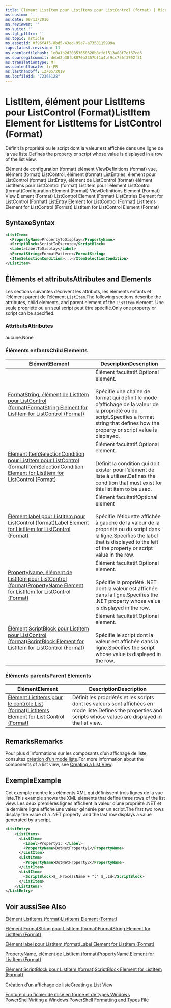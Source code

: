 ```yaml
---
title: Élément ListItem pour ListItems pour ListControl (format) | Microsoft Docs
ms.custom: ''
ms.date: 09/13/2016
ms.reviewer: ''
ms.suite: ''
ms.tgt_pltfrm: ''
ms.topic: article
ms.assetid: 0f96f4f5-8bd5-43ed-95e7-a7358115999a
caps.latest.revision: 11
ms.openlocfilehash: 1e0a1b2d20853650328b8cfd1513a08f7e167cd6
ms.sourcegitcommit: debd2b38fb8070a7357bf1a4bf9cc736f3702f31
ms.translationtype: MT
ms.contentlocale: fr-FR
ms.lasthandoff: 12/05/2019
ms.locfileid: "72365128"
---
```

# <a name="listitem-element-for-listitems-for-listcontrol-format"></a><span data-ttu-id="36b04-102">ListItem, élément pour ListItems pour ListControl (Format)</span><span class="sxs-lookup"><span data-stu-id="36b04-102">ListItem Element for ListItems for ListControl (Format)</span></span>

<span data-ttu-id="36b04-103">Définit la propriété ou le script dont la valeur est affichée dans une ligne de la vue liste.</span><span class="sxs-lookup"><span data-stu-id="36b04-103">Defines the property or script whose value is displayed in a row of the list view.</span></span>

<span data-ttu-id="36b04-104">Élément de configuration (format) élément ViewDefinitions (format) vue, élément (format) ListControl, élément (format) ListEntries, élément pour ListControl (format) ListEntry, élément de ListControl (format) élément ListItems pour ListControl (format) ListItem pour l’élément ListControl (format)</span><span class="sxs-lookup"><span data-stu-id="36b04-104">Configuration Element (Format) ViewDefinitions Element (Format) View Element (Format) ListControl Element (Format) ListEntries Element for ListControl (Format) ListEntry Element for ListControl (Format) ListItems Element for ListControl (Format) ListItem for ListControl Element (Format)</span></span>

## <a name="syntax"></a><span data-ttu-id="36b04-105">Syntaxe</span><span class="sxs-lookup"><span data-stu-id="36b04-105">Syntax</span></span>

```xml
<ListItem>
  <PropertyName>PropertyToDisplay</PropertyName>
  <ScriptBlock>ScriptToExecute</ScriptBlock>
  <Label>LabelToDisplay</Label>
  <FormatString>FormatPattern</FormatString>
  <ItemSelectionCondition>...</ItemSelectionCondition>
</ListItem>
```

## <a name="attributes-and-elements"></a><span data-ttu-id="36b04-106">Éléments et attributs</span><span class="sxs-lookup"><span data-stu-id="36b04-106">Attributes and Elements</span></span>

<span data-ttu-id="36b04-107">Les sections suivantes décrivent les attributs, les éléments enfants et l’élément parent de l’élément `ListItem`.</span><span class="sxs-lookup"><span data-stu-id="36b04-107">The following sections describe the attributes, child elements, and parent element of the `ListItem` element.</span></span> <span data-ttu-id="36b04-108">Une seule propriété ou un seul script peut être spécifié.</span><span class="sxs-lookup"><span data-stu-id="36b04-108">Only one property or script can be specified.</span></span>

### <a name="attributes"></a><span data-ttu-id="36b04-109">Attributs</span><span class="sxs-lookup"><span data-stu-id="36b04-109">Attributes</span></span>

<span data-ttu-id="36b04-110">aucune.</span><span class="sxs-lookup"><span data-stu-id="36b04-110">None</span></span>

### <a name="child-elements"></a><span data-ttu-id="36b04-111">Éléments enfants</span><span class="sxs-lookup"><span data-stu-id="36b04-111">Child Elements</span></span>

|<span data-ttu-id="36b04-112">Élément</span><span class="sxs-lookup"><span data-stu-id="36b04-112">Element</span></span>|<span data-ttu-id="36b04-113">Description</span><span class="sxs-lookup"><span data-stu-id="36b04-113">Description</span></span>|
|-------------|-----------------|
|[<span data-ttu-id="36b04-114">FormatString, élément de ListItem pour ListControl (format)</span><span class="sxs-lookup"><span data-stu-id="36b04-114">FormatString Element for ListItem for ListControl (Format)</span></span>](./formatstring-element-for-listitem-for-listcontrol-format.md)|<span data-ttu-id="36b04-115">Élément facultatif.</span><span class="sxs-lookup"><span data-stu-id="36b04-115">Optional element.</span></span><br /><br /> <span data-ttu-id="36b04-116">Spécifie une chaîne de format qui définit le mode d’affichage de la valeur de la propriété ou du script.</span><span class="sxs-lookup"><span data-stu-id="36b04-116">Specifies a format string that defines how the property or script value is displayed.</span></span>|
|[<span data-ttu-id="36b04-117">Élément ItemSelectionCondition pour ListItem pour ListControl (format)</span><span class="sxs-lookup"><span data-stu-id="36b04-117">ItemSelectionCondition Element for ListItem for ListControl (Format)</span></span>](./itemselectioncondition-element-for-listitem-for-listcontrol-format.md)|<span data-ttu-id="36b04-118">Élément facultatif.</span><span class="sxs-lookup"><span data-stu-id="36b04-118">Optional element.</span></span><br /><br /> <span data-ttu-id="36b04-119">Définit la condition qui doit exister pour l’élément de liste à utiliser.</span><span class="sxs-lookup"><span data-stu-id="36b04-119">Defines the condition that must exist for this list item to be used.</span></span>|
|[<span data-ttu-id="36b04-120">Élément label pour ListItem pour ListControl (format)</span><span class="sxs-lookup"><span data-stu-id="36b04-120">Label Element for ListItem for ListControl (Format)</span></span>](./label-element-for-listitem-for-listcontrol-format.md)|<span data-ttu-id="36b04-121">Élément facultatif</span><span class="sxs-lookup"><span data-stu-id="36b04-121">Optional element</span></span><br /><br /> <span data-ttu-id="36b04-122">Spécifie l’étiquette affichée à gauche de la valeur de la propriété ou du script dans la ligne.</span><span class="sxs-lookup"><span data-stu-id="36b04-122">Specifies the label that is displayed to the left of the property or script value in the row.</span></span>|
|[<span data-ttu-id="36b04-123">PropertyName, élément de ListItem pour ListControl (format)</span><span class="sxs-lookup"><span data-stu-id="36b04-123">PropertyName Element for ListItem for ListControl (Format)</span></span>](./propertyname-element-for-listitem-for-listcontrol-format.md)|<span data-ttu-id="36b04-124">Élément facultatif.</span><span class="sxs-lookup"><span data-stu-id="36b04-124">Optional element.</span></span><br /><br /> <span data-ttu-id="36b04-125">Spécifie la propriété .NET dont la valeur est affichée dans la ligne.</span><span class="sxs-lookup"><span data-stu-id="36b04-125">Specifies the .NET property whose value is displayed in the row.</span></span>|
|[<span data-ttu-id="36b04-126">Élément ScriptBlock pour ListItem pour ListControl (format)</span><span class="sxs-lookup"><span data-stu-id="36b04-126">ScriptBlock Element for ListItem for ListControl (Format)</span></span>](./scriptblock-element-for-listitem-for-listcontrol-format.md)|<span data-ttu-id="36b04-127">Élément facultatif.</span><span class="sxs-lookup"><span data-stu-id="36b04-127">Optional element.</span></span><br /><br /> <span data-ttu-id="36b04-128">Spécifie le script dont la valeur est affichée dans la ligne.</span><span class="sxs-lookup"><span data-stu-id="36b04-128">Specifies the script whose value is displayed in the row.</span></span>|

### <a name="parent-elements"></a><span data-ttu-id="36b04-129">Éléments parents</span><span class="sxs-lookup"><span data-stu-id="36b04-129">Parent Elements</span></span>

|<span data-ttu-id="36b04-130">Élément</span><span class="sxs-lookup"><span data-stu-id="36b04-130">Element</span></span>|<span data-ttu-id="36b04-131">Description</span><span class="sxs-lookup"><span data-stu-id="36b04-131">Description</span></span>|
|-------------|-----------------|
|[<span data-ttu-id="36b04-132">Élément ListItems pour le contrôle List (format)</span><span class="sxs-lookup"><span data-stu-id="36b04-132">ListItems Element for List Control (Format)</span></span>](./listitems-element-for-listentry-for-listcontrol-format.md)|<span data-ttu-id="36b04-133">Définit les propriétés et les scripts dont les valeurs sont affichées en mode liste.</span><span class="sxs-lookup"><span data-stu-id="36b04-133">Defines the properties and scripts whose values are displayed in the list view.</span></span>|

## <a name="remarks"></a><span data-ttu-id="36b04-134">Remarks</span><span class="sxs-lookup"><span data-stu-id="36b04-134">Remarks</span></span>

<span data-ttu-id="36b04-135">Pour plus d’informations sur les composants d’un affichage de liste, consultez [création d’un mode liste](./creating-a-list-view.md).</span><span class="sxs-lookup"><span data-stu-id="36b04-135">For more information about the components of a list view, see [Creating a List View](./creating-a-list-view.md).</span></span>

## <a name="example"></a><span data-ttu-id="36b04-136">Exemple</span><span class="sxs-lookup"><span data-stu-id="36b04-136">Example</span></span>

<span data-ttu-id="36b04-137">Cet exemple montre les éléments XML qui définissent trois lignes de la vue liste.</span><span class="sxs-lookup"><span data-stu-id="36b04-137">This example shows the XML elements that define three rows of the list view.</span></span> <span data-ttu-id="36b04-138">Les deux premières lignes affichent la valeur d’une propriété .NET et la dernière ligne affiche une valeur générée par un script.</span><span class="sxs-lookup"><span data-stu-id="36b04-138">The first two rows display the value of a .NET property, and the last row displays a value generated by a script.</span></span>

```xml
<ListEntry>
    <ListItems>
      <ListItem>
        <Label>Property1: </Label>
        <PropertyName>DotNetProperty1</PropertyName>
      </ListItem>
      <ListItem>
        <PropertyName>DotNetProperty2</PropertyName>
      </ListItem>
      <ListItem>
        <ScriptBlock>$_.ProcessName + ":" $_.Id</ScriptBlock>
      </ListItem>
    </ListItems>
</ListEntry>

```

## <a name="see-also"></a><span data-ttu-id="36b04-139">Voir aussi</span><span class="sxs-lookup"><span data-stu-id="36b04-139">See Also</span></span>

[<span data-ttu-id="36b04-140">Élément ListItems (format)</span><span class="sxs-lookup"><span data-stu-id="36b04-140">ListItems Element (Format)</span></span>](./listitems-element-for-listentry-for-listcontrol-format.md)

[<span data-ttu-id="36b04-141">Élément FormatString pour ListItem (format)</span><span class="sxs-lookup"><span data-stu-id="36b04-141">FormatString Element for ListItem (Format)</span></span>](./formatstring-element-for-listitem-for-listcontrol-format.md)

[<span data-ttu-id="36b04-142">Élément label pour ListItem (format)</span><span class="sxs-lookup"><span data-stu-id="36b04-142">Label Element for ListItem (Format)</span></span>](./label-element-for-listitem-for-listcontrol-format.md)

[<span data-ttu-id="36b04-143">PropertyName, élément de ListItem (format)</span><span class="sxs-lookup"><span data-stu-id="36b04-143">PropertyName Element for ListItem (Format)</span></span>](./propertyname-element-for-listitem-for-listcontrol-format.md)

[<span data-ttu-id="36b04-144">Élément ScriptBlock pour ListItem (format)</span><span class="sxs-lookup"><span data-stu-id="36b04-144">ScriptBlock Element for ListItem (Format)</span></span>](./scriptblock-element-for-listitem-for-listcontrol-format.md)

[<span data-ttu-id="36b04-145">Création d’un affichage de liste</span><span class="sxs-lookup"><span data-stu-id="36b04-145">Creating a List View</span></span>](./creating-a-list-view.md)

[<span data-ttu-id="36b04-146">Écriture d’un fichier de mise en forme et de types Windows PowerShell</span><span class="sxs-lookup"><span data-stu-id="36b04-146">Writing a Windows PowerShell Formatting and Types File</span></span>](./writing-a-powershell-formatting-file.md)
